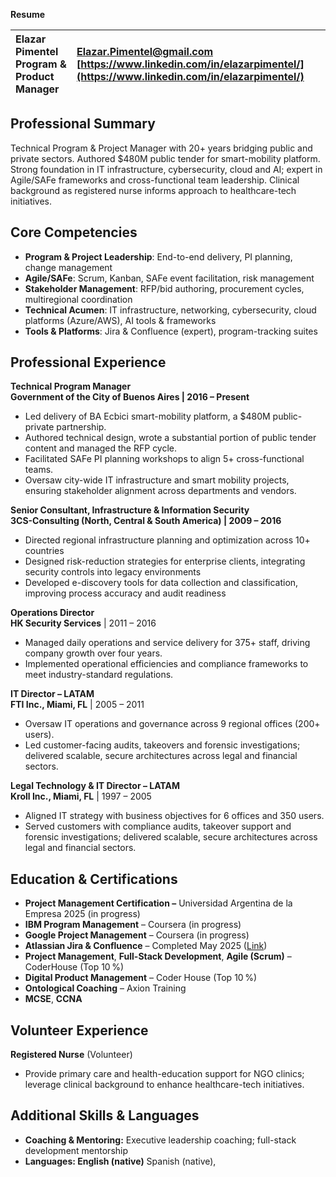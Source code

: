 **Resume**

| Elazar Pimentel Program & Product Manager | [Elazar.Pimentel@gmail.com](mailto:Elazar.Pimentel@gmail.com)   [https://www.linkedin.com/in/elazarpimentel/](https://www.linkedin.com/in/elazarpimentel/)  |
| :---- | :---- |

## **Professional Summary**

Technical Program & Project Manager with 20+ years bridging public and private sectors. Authored $480M public tender for smart-mobility platform. Strong foundation in IT infrastructure, cybersecurity, cloud and AI; expert in Agile/SAFe frameworks and cross-functional team leadership. Clinical background as registered nurse informs approach to healthcare-tech initiatives.

## **Core Competencies**

* **Program & Project Leadership**: End-to-end delivery, PI planning, change management  
* **Agile/SAFe**: Scrum, Kanban, SAFe event facilitation, risk management  
* **Stakeholder Management**: RFP/bid authoring, procurement cycles, multiregional coordination  
* **Technical Acumen**: IT infrastructure, networking, cybersecurity, cloud platforms (Azure/AWS), AI tools & frameworks  
* **Tools & Platforms**: Jira & Confluence (expert), program-tracking suites

## **Professional Experience**

**Technical Program Manager**  
**Government of the City of Buenos Aires | 2016 – Present**

* Led delivery of BA Ecbici smart-mobility platform, a $480M public-private partnership.  
* Authored technical design, wrote a substantial portion of public tender content and managed the RFP cycle.  
* Facilitated SAFe PI planning workshops to align 5+ cross-functional teams.  
* Oversaw city-wide IT infrastructure and smart mobility projects, ensuring stakeholder alignment across departments and vendors.

**Senior Consultant, Infrastructure & Information Security**  
**3CS-Consulting (North, Central & South America) | 2009 – 2016**

* Directed regional infrastructure planning and optimization across 10+ countries  
* Designed risk-reduction strategies for enterprise clients, integrating security controls into legacy environments  
* Developed e-discovery tools for data collection and classification, improving process accuracy and audit readiness

**Operations Director**  
 **HK Security Services** | 2011 – 2016

* Managed daily operations and service delivery for 375+ staff, driving company growth over four years.  
* Implemented operational efficiencies and compliance frameworks to meet industry-standard regulations.

**IT Director – LATAM**  
 **FTI Inc., Miami, FL** | 2005 – 2011

* Oversaw IT operations and governance across 9 regional offices (200+ users).  
* Led customer-facing audits, takeovers and forensic investigations; delivered scalable, secure architectures across legal and financial sectors.

**Legal Technology & IT Director – LATAM**  
 **Kroll Inc., Miami, FL** | 1997 – 2005

* Aligned IT strategy with business objectives for 6 offices and 350 users.  
* Served customers with compliance audits, takeover support and forensic investigations; delivered scalable, secure architectures across legal and financial sectors.

## **Education & Certifications**

* **Project Management Certification –** Universidad Argentina de la Empresa 2025 (in progress)  
* **IBM Program Management** – Coursera (in progress)  
* **Google Project Management** – Coursera (in progress)  
* **Atlassian Jira & Confluence** – Completed May 2025 ([Link](https://tinyurl.com/elazar-atla-cert01))  
* **Project Management**, **Full-Stack Development**, **Agile (Scrum)** – CoderHouse (Top 10 %)  
* **Digital Product Management** – Coder House (Top 10 %)  
* **Ontological Coaching** – Axion Training   
* **MCSE**, **CCNA**

## **Volunteer Experience**

**Registered Nurse** (Volunteer)

* Provide primary care and health-education support for NGO clinics; leverage clinical background to enhance healthcare-tech initiatives.

## **Additional Skills & Languages**

* **Coaching & Mentoring:** Executive leadership coaching; full-stack development mentorship  
* **Languages: English (native)** Spanish (native), 